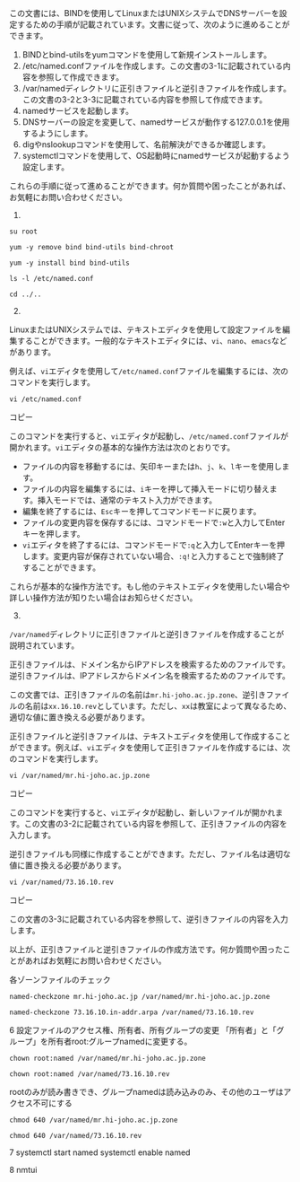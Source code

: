 この文書には、BINDを使用してLinuxまたはUNIXシステムでDNSサーバーを設定するための手順が記載されています。文書に従って、次のように進めることができます。

1.  BINDとbind-utilsをyumコマンドを使用して新規インストールします。
2.  /etc/named.confファイルを作成します。この文書の3-1に記載されている内容を参照して作成できます。
3.  /var/namedディレクトリに正引きファイルと逆引きファイルを作成します。この文書の3-2と3-3に記載されている内容を参照して作成できます。
4.  namedサービスを起動します。
5.  DNSサーバーの設定を変更して、namedサービスが動作する127.0.0.1を使用するようにします。
6.  digやnslookupコマンドを使用して、名前解決ができるか確認します。
7.  systemctlコマンドを使用して、OS起動時にnamedサービスが起動するよう設定します。

これらの手順に従って進めることができます。何か質問や困ったことがあれば、お気軽にお問い合わせください。


1.
```
su root
```
```
yum -y remove bind bind-utils bind-chroot
```
```
yum -y install bind bind-utils
```
```
ls -l /etc/named.conf
```
```
cd ../..
```

2.
LinuxまたはUNIXシステムでは、テキストエディタを使用して設定ファイルを編集することができます。一般的なテキストエディタには、`vi`、`nano`、`emacs`などがあります。

例えば、`vi`エディタを使用して`/etc/named.conf`ファイルを編集するには、次のコマンドを実行します。

```
vi /etc/named.conf
```

コピー

このコマンドを実行すると、`vi`エディタが起動し、`/etc/named.conf`ファイルが開かれます。`vi`エディタの基本的な操作方法は次のとおりです。

-   ファイルの内容を移動するには、矢印キーまたは`h`、`j`、`k`、`l`キーを使用します。
-   ファイルの内容を編集するには、`i`キーを押して挿入モードに切り替えます。挿入モードでは、通常のテキスト入力ができます。
-   編集を終了するには、`Esc`キーを押してコマンドモードに戻ります。
-   ファイルの変更内容を保存するには、コマンドモードで`:w`と入力してEnterキーを押します。
-   `vi`エディタを終了するには、コマンドモードで`:q`と入力してEnterキーを押します。変更内容が保存されていない場合、`:q!`と入力することで強制終了することができます。

これらが基本的な操作方法です。もし他のテキストエディタを使用したい場合や詳しい操作方法が知りたい場合はお知らせください。



3.
`/var/named`ディレクトリに正引きファイルと逆引きファイルを作成することが説明されています。

正引きファイルは、ドメイン名からIPアドレスを検索するためのファイルです。逆引きファイルは、IPアドレスからドメイン名を検索するためのファイルです。

この文書では、正引きファイルの名前は`mr.hi-joho.ac.jp.zone`、逆引きファイルの名前は`xx.16.10.rev`としています。ただし、`xx`は教室によって異なるため、適切な値に置き換える必要があります。

正引きファイルと逆引きファイルは、テキストエディタを使用して作成することができます。例えば、`vi`エディタを使用して正引きファイルを作成するには、次のコマンドを実行します。

```
vi /var/named/mr.hi-joho.ac.jp.zone
```

コピー

このコマンドを実行すると、`vi`エディタが起動し、新しいファイルが開かれます。この文書の3-2に記載されている内容を参照して、正引きファイルの内容を入力します。

逆引きファイルも同様に作成することができます。ただし、ファイル名は適切な値に置き換える必要があります。

```
vi /var/named/73.16.10.rev
```

コピー

この文書の3-3に記載されている内容を参照して、逆引きファイルの内容を入力します。

以上が、正引きファイルと逆引きファイルの作成方法です。何か質問や困ったことがあればお気軽にお問い合わせください。

各ゾーンファイルのチェック
```
named-checkzone mr.hi-joho.ac.jp /var/named/mr.hi-joho.ac.jp.zone
```

```
named-checkzone 73.16.10.in-addr.arpa /var/named/73.16.10.rev
```

6 設定ファイルのアクセス権、所有者、所有グループの変更
「所有者」と「グループ」を所有者root:グループnamedに変更する。
```
chown root:named /var/named/mr.hi-joho.ac.jp.zone
```
```
chown root:named /var/named/73.16.10.rev
```
rootのみが読み書きでき、グループnamedは読み込みのみ、その他のユーザはアクセス不可にする
```
chmod 640 /var/named/mr.hi-joho.ac.jp.zone
```
```
chmod 640 /var/named/73.16.10.rev
```

7
systemctl start named
systemctl enable named

8
nmtui

